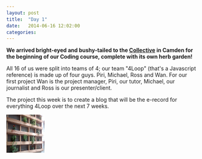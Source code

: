 ```yaml
---
layout: post
title:  "Day 1"
date:   2014-06-16 12:02:00
categories:
---
```


<b>We arrived bright-eyed and bushy-tailed to the <a href="http://camdencollective.co.uk/">Collective</a> in Camden for the beginning of our Coding course, complete with its own herb garden!</b>

All 16 of us were split into teams of 4; our team "4Loop" (that's a Javascript reference) is made up of four guys. Piri, Michael, Ross and Wan. For our first project Wan is the project manager, Piri, our tutor, Michael, our journalist and Ross is our presenter/client.

The project this week is to create a blog that will be the e-record for everything 4Loop over the next 7 weeks.

<img class="garden" src = "https://raw.githubusercontent.com/wsfan/4loop/gh-pages/images/IMG_20140619_112130466.jpg" width="100" height="100" />
